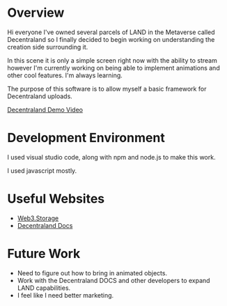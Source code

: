 # Overview

Hi everyone I've owned several parcels of LAND in the Metaverse called Decentraland so I finally decided to begin working on understanding the creation side surrounding it. 

In this scene it is only a simple screen right now with the ability to stream however I'm currently working on being able to implement animations and other cool features. I'm always learning.

The purpose of this software is to allow myself a basic framework for Decentraland uploads.

[Decentraland Demo Video](https://youtu.be/j68-J0V_uBQ)

# Development Environment

I used visual studio code, along with npm and node.js to make this work.

I used javascript mostly. 

# Useful Websites

* [Web3.Storage](https://web3.storage/)
* [Decentraland Docs](https://docs.decentraland.org/)

# Future Work

* Need to figure out how to bring in animated objects.
* Work with the Decentraland DOCS and other developers to expand LAND capabilities.
* I feel like I need better marketing.